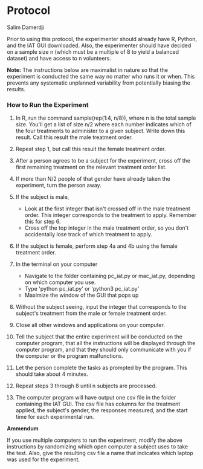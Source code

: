 Protocol
================
Salim Damerdji

Prior to using this protocol, the experimenter should already have R, Python, and the IAT GUI downloaded. Also, the experimenter should have decided on a sample size n (which must be a multiple of 8 to yield a balanced dataset) and have access to n volunteers.

**Note:** The instructions below are maximalist in nature so that the experiment is conducted the same way no matter who runs it or when. This prevents any systematic unplanned variability from potentially biasing the results.

### How to Run the Experiment

1.  In R, run the command sample(rep(1:4, n/8)), where n is the total sample size. You'll get a list of size n/2 where each number indicates which of the four treatments to administer to a given subject. Write down this result. Call this result the male treatment order.

2.  Repeat step 1, but call this result the female treatment order.

3.  After a person agrees to be a subject for the experiment, cross off the first remaining treatment on the relevant treatment order list.

4.  If more than N/2 people of that gender have already taken the experiment, turn the person away.

5.  If the subject is male,
    -   Look at the first integer that isn't crossed off in the male treatment order. This integer corresponds to the treatment to apply. Remember this for step 6.
    -   Cross off the top integer in the male treatment order, so you don't accidentally lose track of which treatment to apply.
6.  If the subject is female, perform step 4a and 4b using the female treatment order.

7.  In the terminal on your computer
    -   Navigate to the folder containing pc\_iat.py or mac\_iat.py, depending on which computer you use.
    -   Type 'python pc\_iat.py' or 'python3 pc\_iat.py'
    -   Maximize the window of the GUI that pops up
8.  Without the subject seeing, input the integer that corresponds to the subject's treatment from the male or female treatment order.

9.  Close all other windows and applications on your computer.

10. Tell the subject that the entire experiment will be conducted on the computer program, that all the instructions will be displayed through the computer program, and that they should only communicate with you if the computer or the program malfunctions.

11. Let the person complete the tasks as prompted by the program. This should take about 4 minutes.

12. Repeat steps 3 through 8 until n subjects are processed.

13. The computer program will have output one csv file in the folder containing the IAT GUI. The csv file has columns for the treatment applied, the subject's gender, the responses measured, and the start time for each experimental run.

**Ammendum**

If you use multiple computers to run the experiment, modify the above instructions by randomizing which open computer a subject uses to take the test. Also, give the resulting csv file a name that indicates which laptop was used for the experiment.
